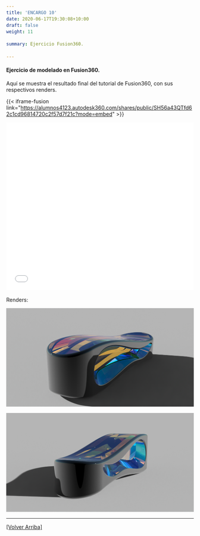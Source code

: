 ```yaml
---
title: 'ENCARGO 10'
date: 2020-06-17T19:30:08+10:00
draft: false
weight: 11

summary: Ejercicio Fusion360.

---
```

#### <a name="top"></a>Ejercicio de modelado en Fusion360.

Aquí se muestra el resultado final del tutorial de Fusion360, con sus respectivos renders.

{{< iframe-fusion link="https://alumnos4123.autodesk360.com/shares/public/SH56a43QTfd62c1cd96814720c2f57d7f21c?mode=embed" >}}

<div>
    <iframe 
    src='{{ index .Params "link" }}'
    width="100%" 
    height="450" 
    allowfullscreen="true" 
    webkitallowfullscreen="true" 
    mozallowfullscreen="true"  
    frameborder="0">
    </iframe>    
</div>

Renders:

![Imagen Simple](/img/tt1.png)

![Imagen Simple](/img/tt2.png)

---

[[Volver Arriba]](#top)
